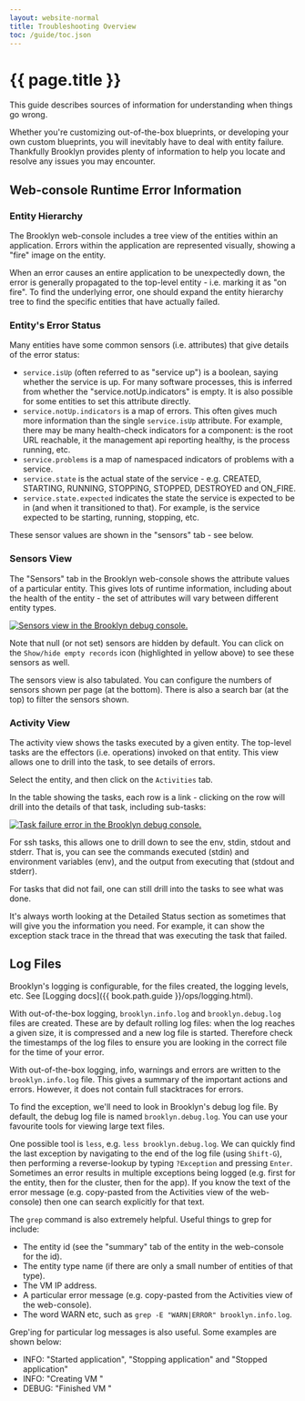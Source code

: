 ```yaml
---
layout: website-normal
title: Troubleshooting Overview
toc: /guide/toc.json
---
```

# {{ page.title }}

This guide describes sources of information for understanding when things go wrong.

Whether you're customizing out-of-the-box blueprints, or developing your own custom blueprints, you will
inevitably have to deal with entity failure. Thankfully Brooklyn provides plenty of information to help 
you locate and resolve any issues you may encounter.


## Web-console Runtime Error Information
 
### Entity Hierarchy

The Brooklyn web-console includes a tree view of the entities within an application. Errors within the
application are represented visually, showing a "fire" image on the entity.

When an error causes an entire application to be unexpectedly down, the error is generally propagated to the
top-level entity - i.e. marking it as "on fire". To find the underlying error, one should expand the entity
hierarchy tree to find the specific entities that have actually failed.


### Entity's Error Status

Many entities have some common sensors (i.e. attributes) that give details of the error status:

* `service.isUp` (often referred to as "service up") is a boolean, saying whether the service is up. For many 
  software processes, this is inferred from whether the "service.notUp.indicators" is empty. It is also
  possible for some entities to set this attribute directly.
* `service.notUp.indicators` is a map of errors. This often gives much more information than the single 
  `service.isUp` attribute. For example, there may be many health-check indicators for a component: 
  is the root URL reachable, it the management api reporting healthy, is the process running, etc.
* `service.problems` is a map of namespaced indicators of problems with a service.
* `service.state` is the actual state of the service - e.g. CREATED, STARTING, RUNNING, STOPPING, STOPPED, 
  DESTROYED and ON_FIRE.
* `service.state.expected` indicates the state the service is expected to be in (and when it transitioned to that).
  For example, is the service expected to be starting, running, stopping, etc.

These sensor values are shown in the "sensors" tab - see below.


### Sensors View

The "Sensors" tab in the Brooklyn web-console shows the attribute values of a particular entity.
This gives lots of runtime information, including about the health of the entity - the 
set of attributes will vary between different entity types.

[![Sensors view in the Brooklyn debug console.](images/jmx-sensors.png)](images/jmx-sensors-large.png)

Note that null (or not set) sensors are hidden by default. You can click on the `Show/hide empty records` 
icon (highlighted in yellow above) to see these sensors as well.

The sensors view is also tabulated. You can configure the numbers of sensors shown per page 
(at the bottom). There is also a search bar (at the top) to filter the sensors shown.


### Activity View

The activity view shows the tasks executed by a given entity. The top-level tasks are the effectors
(i.e. operations) invoked on that entity. This view allows one to drill into the task, to 
see details of errors.

Select the entity, and then click on the `Activities` tab.

In the table showing the tasks, each row is a link - clicking on the row will drill into the details of that task, 
including sub-tasks:

[![Task failure error in the Brooklyn debug console.](images/failed-task.png)](images/failed-task-large.png)

For ssh tasks, this allows one to drill down to see the env, stdin, stdout and stderr. That is, you can see the
commands executed (stdin) and environment variables (env), and the output from executing that (stdout and stderr). 

For tasks that did not fail, one can still drill into the tasks to see what was done.

It's always worth looking at the Detailed Status section as sometimes that will give you the information you need.
For example, it can show the exception stack trace in the thread that was executing the task that failed.


## Log Files

Brooklyn's logging is configurable, for the files created, the logging levels, etc. 
See [Logging docs]({{ book.path.guide }}/ops/logging.html).

With out-of-the-box logging, `brooklyn.info.log` and `brooklyn.debug.log` files are created. These are by default 
rolling log files: when the log reaches a given size, it is compressed and a new log file is started.
Therefore check the timestamps of the log files to ensure you are looking in the correct file for the 
time of your error.

With out-of-the-box logging, info, warnings and errors are written to the `brooklyn.info.log` file. This gives
a summary of the important actions and errors. However, it does not contain full stacktraces for errors.

To find the exception, we'll need to look in Brooklyn's debug log file. By default, the debug log file
is named `brooklyn.debug.log`. You can use your favourite tools for viewing large text files. 

One possible tool is `less`, e.g. `less brooklyn.debug.log`. We can quickly find the last exception 
by navigating to the end of the log file (using `Shift-G`), then performing a reverse-lookup by typing `?Exception` 
and pressing `Enter`. Sometimes an error results in multiple exceptions being logged (e.g. first for the
entity, then for the cluster, then for the app). If you know the text of the error message (e.g. copy-pasted
from the Activities view of the web-console) then one can search explicitly for that text.

The `grep` command is also extremely helpful. Useful things to grep for include:

* The entity id (see the "summary" tab of the entity in the web-console for the id).
* The entity type name (if there are only a small number of entities of that type). 
* The VM IP address.
* A particular error message (e.g. copy-pasted from the Activities view of the web-console).
* The word WARN etc, such as `grep -E "WARN|ERROR" brooklyn.info.log`.

Grep'ing for particular log messages is also useful. Some examples are shown below:

* INFO: "Started application", "Stopping application" and "Stopped application"
* INFO: "Creating VM "
* DEBUG: "Finished VM "
